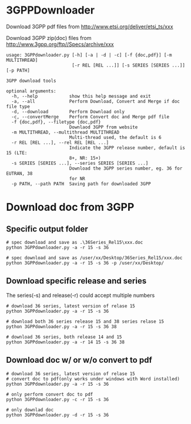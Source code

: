 # 3GPPDownloader
Download 3GPP pdf files from http://www.etsi.org/deliver/etsi_ts/xxx

Download 3GPP zip(doc) files from http://www.3gpp.org/ftp//Specs/archive/xxx

```shell
usage: 3GPPdownloader.py [-h] [-a | -d | -c] [-f {doc,pdf}] [-m MULTITHREAD]
                         [-r REL [REL ...]] [-s SERIES [SERIES ...]] [-p PATH]

3GPP download tools

optional arguments:
  -h, --help            show this help message and exit
  -a, --all             Perform Download, Convert and Merge if doc file type
  -d, --download        Perform Download only
  -c, --convertMerge    Perform Convert doc and Merge pdf file
  -f {doc,pdf}, --filetype {doc,pdf}
                        Downlaod 3GPP from website
  -m MULTITHREAD, --multithread MULTITHREAD
                        Multi-thread used, the default is 6
  -r REL [REL ...], --rel REL [REL ...]
                        Indicate the 3GPP release number, default is 15 (LTE:
                        8+, NR: 15+)
  -s SERIES [SERIES ...], --series SERIES [SERIES ...]
                        Download the 3GPP series number, eg. 36 for EUTRAN, 38
                        for NR
  -p PATH, --path PATH  Saving path for downloaded 3GPP
```

# Download doc from 3GPP

## Specific output folder

```shell
# spec download and save as .\36Series_Rel15\xxx.doc
python 3GPPdownloader.py -a -r 15 -s 36

# spec download and save as /user/xx/Desktop/36Series_Rel15/xxx.doc
python 3GPPdownloader.py -a -r 15 -s 36 -p /user/xx/Desktop/
```

## Download specific release and series

The series(-s) and release(-r) could accept multiple numbers
```shell
# download 36 series, latest version of relase 15
python 3GPPdownloader.py -a -r 15 -s 36

# download both 36 series release 15 and 38 series relase 15
python 3GPPdownloader.py -a -r 15 -s 36 38

# download 36 series, both release 14 and 15
python 3GPPdownloader.py -a -r 14 15 -s 36 38
```

## Download doc w/ or w/o convert to pdf

```shell
# download 36 series, latest version of relase 15
# convert doc to pdf(only works under windows with Word installed)
python 3GPPdownloader.py -a -r 15 -s 36

# only perform convert doc to pdf
python 3GPPdownloader.py -c -r 15 -s 36

# only downlad doc
python 3GPPdownloader.py -d -r 15 -s 36
```

